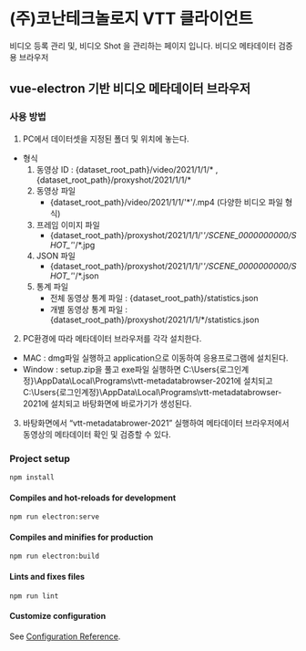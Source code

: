 # (주)코난테크놀로지 VTT 클라이언트

비디오 등록 관리 및, 비디오 Shot 을 관리하는 페이지 입니다.
비디오 메타데이터 검증용 브라우저 

## vue-electron 기반 비디오 메타데이터 브라우저

### 사용 방법 
1. PC에서 데이터셋을 지정된 폴더 및 위치에 놓는다.
- 형식 
    1) 동영상 ID : {dataset_root_path}/video/2021/1/1/* , {dataset_root_path}/proxyshot/2021/1/1/*
    2) 동영상 파일
        - {dataset_root_path}/video/2021/1/1/'*'/.mp4 (다양한 비디오 파일 형식)
    3) 프레임 이미지 파일
        - {dataset_root_path}/proxyshot/2021/1/1/'*'/SCENE_0000000000/SHOT_'*'/*.jpg
    4) JSON 파일
        - {dataset_root_path}/proxyshot/2021/1/1/'*'/SCENE_0000000000/SHOT_'*'/*.json 
    5) 통계 파일
        - 전체 동영상 통계 파일 : {dataset_root_path}/statistics.json 
        - 개별 동영상 통계 파일 : {dataset_root_path}/proxyshot/2021/1/1/*/statistics.json 

2. PC환경에 따라 메타데이터 브라우저를 각각 설치한다.
  - MAC : dmg파일 실행하고 application으로 이동하여 응용프로그램에 설치된다.
  - Window : setup.zip을 풀고 exe파일 실행하면 
    C:\Users\{로그인계정}\AppData\Local\Programs\vtt-metadatabrowser-2021에 설치되고 
    C:\Users\{로그인계정}\AppData\Local\Programs\vtt-metadatabrowser-2021에 설치되고 
    바탕화면에 바로가기가 생성된다. 

3. 바탕화면에서 “vtt-metadatabrower-2021” 실행하여 메타데이터 브라우저에서 동영상의 메타데이터 확인 및 검증할 수 있다. 


### Project setup
```
npm install
```

#### Compiles and hot-reloads for development
```
npm run electron:serve
```

#### Compiles and minifies for production
```
npm run electron:build
```

#### Lints and fixes files
```
npm run lint
```

#### Customize configuration
See [Configuration Reference](https://cli.vuejs.org/config/).
